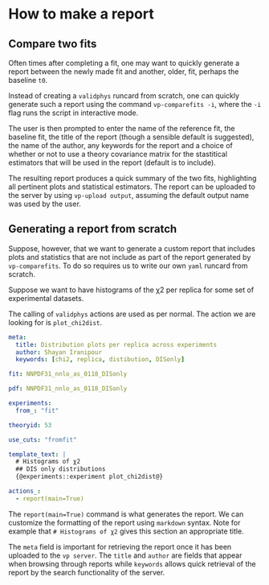 # How to make a report

## Compare two fits

Often times after completing a fit, one may want to quickly generate a report between
the newly made fit and another, older, fit, perhaps the baseline `t0`.

Instead of creating a `validphys` runcard from scratch, one can quickly generate such a report
using the command `vp-comparefits -i`, where the `-i` flag runs the script in interactive
mode.

The user is then prompted to enter the name of the reference fit, the baseline fit, the title of the report
(though a sensible default is suggested), the name of the author, any keywords for the report and a choice of 
whether or not to use a theory covariance matrix for the stastitical estimators that will be used in the
report (default is to include).

The resulting report produces a quick summary of the two fits, highlighting all pertinent plots and statistical
estimators. The report can be uploaded to the server by using `vp-upload output`, assuming the default output
name was used by the user.

## Generating a report from scratch

Suppose, however, that we want to generate a custom report that includes plots and statistics that are not
include as part of the report generated by `vp-comparefits`. To do so requires us to write our own `yaml` runcard
from scratch.

Suppose we want to have histograms of the χ2 per replica for some set of experimental datasets.

The calling of `validphys` actions are used as per normal. The action we are looking for is `plot_chi2dist`.

```yaml
meta:
  title: Distribution plots per replica across experiments
  author: Shayan Iranipour
  keywords: [chi2, replica, distibution, DISonly]

fit: NNPDF31_nnlo_as_0118_DISonly

pdf: NNPDF31_nnlo_as_0118_DISonly

experiments:
  from_: "fit"

theoryid: 53

use_cuts: "fromfit"

template_text: |
  # Histograms of χ2
  ## DIS only distributions
  {@experiments::experiment plot_chi2dist@}

actions_:
  - report(main=True)
```

The `report(main=True)` command is what generates the report. We can customize the formatting of the report using
`markdown` syntax. Note for example that `# Histograms of χ2` gives this section an appropriate title.

The `meta` field is important for retrieving the report once it has been uploaded to the `vp server`. The `title` and
`author` are fields that appear when browsing through reports while `keywords` allows quick retrieval of the report by
the search functionality of the server.

